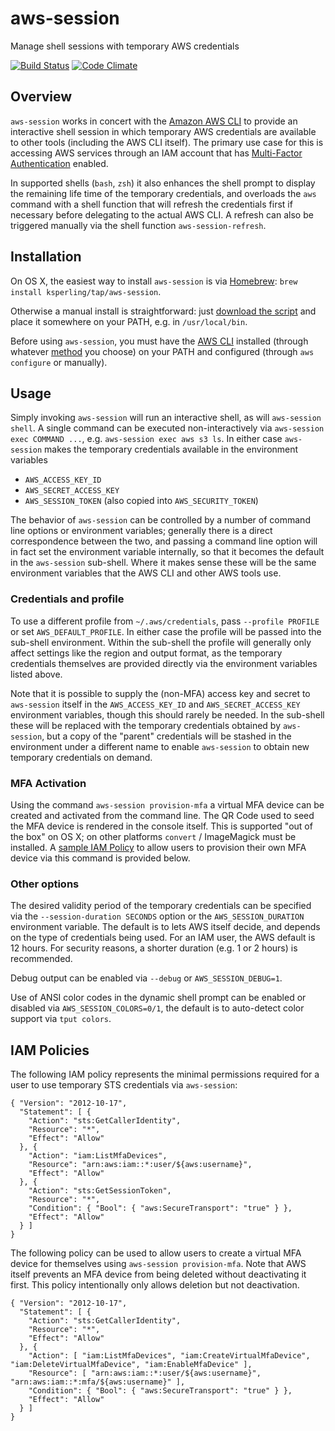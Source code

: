 # aws-session

Manage shell sessions with temporary AWS credentials

[![Build Status](https://travis-ci.org/ksperling/aws-session.svg?branch=master)](https://travis-ci.org/ksperling/aws-session)
[![Code Climate](https://codeclimate.com/github/ksperling/aws-session/badges/gpa.svg)](https://codeclimate.com/github/ksperling/aws-session)

## Overview

`aws-session` works in concert with the [Amazon AWS CLI](https://aws.amazon.com/cli/) to provide an interactive shell session in which temporary AWS credentials are available to other tools (including the AWS CLI itself). The primary use case for this is accessing AWS services through an IAM account that has [Multi-Factor Authentication](https://aws.amazon.com/iam/details/mfa/) enabled.

In supported shells (`bash`, `zsh`) it also enhances the shell prompt to display the remaining life time of the temporary credentials, and overloads the `aws` command with a shell function that will refresh the credentials first if necessary before delegating to the actual AWS CLI. A refresh can also be triggered manually via the shell function `aws-session-refresh`.

## Installation

On OS X, the easiest way to install `aws-session` is via [Homebrew](https://brew.sh/): `brew install ksperling/tap/aws-session`.

Otherwise a manual install is straightforward: just [download the script](https://raw.githubusercontent.com/ksperling/aws-session/master/aws-session) and place it somewhere on your PATH, e.g. in `/usr/local/bin`.

Before using `aws-session`, you must have the [AWS CLI](https://aws.amazon.com/cli/) installed (through whatever [method](http://docs.aws.amazon.com/cli/latest/userguide/installing.html) you choose) on your PATH and configured (through `aws configure` or manually).

## Usage

Simply invoking `aws-session` will run an interactive shell, as will `aws-session shell`. A single command can be executed non-interactively via `aws-session exec COMMAND ...`, e.g. `aws-session exec aws s3 ls`. In either case `aws-session` makes the temporary credentials available in the environment variables

* `AWS_ACCESS_KEY_ID`
* `AWS_SECRET_ACCESS_KEY`
* `AWS_SESSION_TOKEN` (also copied into `AWS_SECURITY_TOKEN`)

The behavior of `aws-session` can be controlled by a number of command line options or environment variables; generally there is a direct correspondence between the two, and passing a command line option will in fact set the environment variable internally, so that it becomes the default in the `aws-session` sub-shell. Where it makes sense these will be the same environment variables that the AWS CLI and other AWS tools use.

### Credentials and profile

To use a different profile from `~/.aws/credentials`, pass `--profile PROFILE` or set `AWS_DEFAULT_PROFILE`. In either case the profile will be passed into the sub-shell environment. Within the sub-shell the profile will generally only affect settings like the region and output format, as the temporary credentials themselves are provided directly via the environment variables listed above.

Note that it is possible to supply the (non-MFA) access key and secret to `aws-session` itself in the `AWS_ACCESS_KEY_ID` and `AWS_SECRET_ACCESS_KEY` environment variables, though this should rarely be needed. In the sub-shell these will be replaced with the temporary credentials obtained by `aws-session`, but a copy of the "parent" credentials will be stashed in the environment under a different name to enable `aws-session` to obtain new temporary credentials on demand.

### MFA Activation

Using the command `aws-session provision-mfa` a virtual MFA device can be created and activated from the command line. The QR Code used to seed the MFA device is rendered in the console itself. This is supported "out of the box" on OS X; on other platforms `convert` / ImageMagick must be installed. A [sample IAM Policy](#IAM-Policies) to allow users to provision their own MFA device via this command is provided below.

### Other options

The desired validity period of the temporary credentials can be specified via the `--session-duration SECONDS` option or the `AWS_SESSION_DURATION` environment variable. The default is to lets AWS itself decide, and depends on the type of credentials being used. For an IAM user, the AWS default is 12 hours. For security reasons, a shorter duration (e.g. 1 or 2 hours) is recommended.

Debug output can be enabled via `--debug` or `AWS_SESSION_DEBUG=1`.

Use of ANSI color codes in the dynamic shell prompt can be enabled or disabled via `AWS_SESSION_COLORS=0/1`, the default is to auto-detect color support via `tput colors`.

## IAM Policies

The following IAM policy represents the minimal permissions required for a user to use temporary STS credentials via `aws-session`:

```
{ "Version": "2012-10-17",
  "Statement": [ {
    "Action": "sts:GetCallerIdentity",
    "Resource": "*",
    "Effect": "Allow"
  }, {
    "Action": "iam:ListMfaDevices",
    "Resource": "arn:aws:iam::*:user/${aws:username}",
    "Effect": "Allow"
  }, {
    "Action": "sts:GetSessionToken",
    "Resource": "*",
    "Condition": { "Bool": { "aws:SecureTransport": "true" } },
    "Effect": "Allow"
  } ]
}
```

The following policy can be used to allow users to create a virtual MFA device for themselves using `aws-session provision-mfa`. Note that AWS itself prevents an MFA device from being deleted without deactivating it first. This policy intentionally only allows deletion but not deactivation.

```
{ "Version": "2012-10-17",
  "Statement": [ {
    "Action": "sts:GetCallerIdentity",
    "Resource": "*",
    "Effect": "Allow"
  }, {
    "Action": [ "iam:ListMfaDevices", "iam:CreateVirtualMfaDevice", "iam:DeleteVirtualMfaDevice", "iam:EnableMfaDevice" ],
    "Resource": [ "arn:aws:iam::*:user/${aws:username}", "arn:aws:iam::*:mfa/${aws:username}" ],
    "Condition": { "Bool": { "aws:SecureTransport": "true" } },
    "Effect": "Allow"
  } ]
}
```
